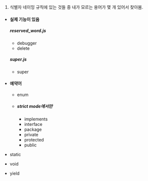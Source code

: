 1. 식별자 네이밍 규칙에 있는 것들 중 내가 모르는 용어가 몇 개 있어서 찾아봄.

  - #### 실제 기능이 있음
    ##### reserved_word.js
    - debugger
    - delete
    ##### super.js
    - super

  - #### 예약어
    - enum
    - ##### strict mode에서만 
      - implements
      - interface
      - package
      - private
      - protected
      - public
  - static
  - void
  - yield